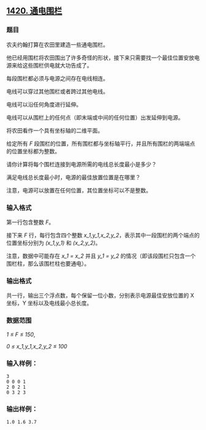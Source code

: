 ## [1420. 通电围栏](https://www.acwing.com/problem/content/1422/)

### 题目

农夫约翰打算在农田里建造一些通电围栏。

他已经用围栏将农田围出了许多奇怪的形状，接下来只需要找一个最佳位置安放电源来给这些围栏供电就大功告成了。

每段围栏都必须与电源之间存在电线相连。

电线可以穿过其他围栏或者跨过其他电线。

电线可以沿任何角度进行延伸。

电线可以从围栏上的任何点（即末端或中间的任何位置）出发延伸到电源。

将农田看作一个具有坐标轴的二维平面。

给定所有 *F* 段围栏的位置，所有围栏都与坐标轴平行，并且所有围栏的两端端点的位置坐标都为整数。

请你计算将每个围栏连接到电源所需的电线总长度最小是多少？

满足电线总长度最小时，电源的最佳放置位置是在哪里？

注意，电源可以放置在任何位置，其位置坐标可以不是整数。

### 输入格式

第一行包含整数 *F*。

接下来 *F* 行，每行包含四个整数 *x_1,y_1,x_2,y_2*，表示其中一段围栏的两个端点的位置坐标分别为 *(x_1,y_1)* 和 *(x_2,y_2)*。

注意，数据中可能存在 *x_1 = x_2* 并且 *y_1 = y_2* 的情况（即该段围栏只包含一个围栏柱，那么该围栏柱也要通电）。

### 输出格式

共一行，输出三个浮点数，每个保留一位小数，分别表示电源最佳安放位置的 X 坐标，Y 坐标以及电线最小总长度。

### 数据范围

*1 ≤ F ≤ 150*,

*0 ≤ x_1,y_1,x_2,y_2 ≤ 100*

### 输入样例：

```
3
0 0 0 1
2 0 2 1
0 3 2 3
```

### 输出样例：

```
1.0 1.6 3.7
```
